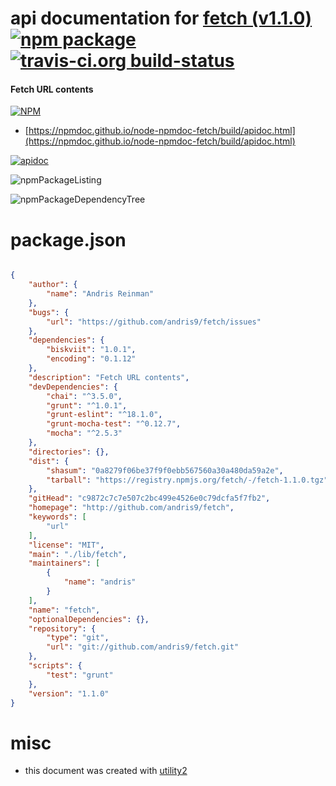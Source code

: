 # api documentation for  [fetch (v1.1.0)](http://github.com/andris9/fetch)  [![npm package](https://img.shields.io/npm/v/npmdoc-fetch.svg?style=flat-square)](https://www.npmjs.org/package/npmdoc-fetch) [![travis-ci.org build-status](https://api.travis-ci.org/npmdoc/node-npmdoc-fetch.svg)](https://travis-ci.org/npmdoc/node-npmdoc-fetch)
#### Fetch URL contents

[![NPM](https://nodei.co/npm/fetch.png?downloads=true&downloadRank=true&stars=true)](https://www.npmjs.com/package/fetch)

- [https://npmdoc.github.io/node-npmdoc-fetch/build/apidoc.html](https://npmdoc.github.io/node-npmdoc-fetch/build/apidoc.html)

[![apidoc](https://npmdoc.github.io/node-npmdoc-fetch/build/screenCapture.buildCi.browser.%252Ftmp%252Fbuild%252Fapidoc.html.png)](https://npmdoc.github.io/node-npmdoc-fetch/build/apidoc.html)

![npmPackageListing](https://npmdoc.github.io/node-npmdoc-fetch/build/screenCapture.npmPackageListing.svg)

![npmPackageDependencyTree](https://npmdoc.github.io/node-npmdoc-fetch/build/screenCapture.npmPackageDependencyTree.svg)



# package.json

```json

{
    "author": {
        "name": "Andris Reinman"
    },
    "bugs": {
        "url": "https://github.com/andris9/fetch/issues"
    },
    "dependencies": {
        "biskviit": "1.0.1",
        "encoding": "0.1.12"
    },
    "description": "Fetch URL contents",
    "devDependencies": {
        "chai": "^3.5.0",
        "grunt": "^1.0.1",
        "grunt-eslint": "^18.1.0",
        "grunt-mocha-test": "^0.12.7",
        "mocha": "^2.5.3"
    },
    "directories": {},
    "dist": {
        "shasum": "0a8279f06be37f9f0ebb567560a30a480da59a2e",
        "tarball": "https://registry.npmjs.org/fetch/-/fetch-1.1.0.tgz"
    },
    "gitHead": "c9872c7c7e507c2bc499e4526e0c79dcfa5f7fb2",
    "homepage": "http://github.com/andris9/fetch",
    "keywords": [
        "url"
    ],
    "license": "MIT",
    "main": "./lib/fetch",
    "maintainers": [
        {
            "name": "andris"
        }
    ],
    "name": "fetch",
    "optionalDependencies": {},
    "repository": {
        "type": "git",
        "url": "git://github.com/andris9/fetch.git"
    },
    "scripts": {
        "test": "grunt"
    },
    "version": "1.1.0"
}
```



# misc
- this document was created with [utility2](https://github.com/kaizhu256/node-utility2)
